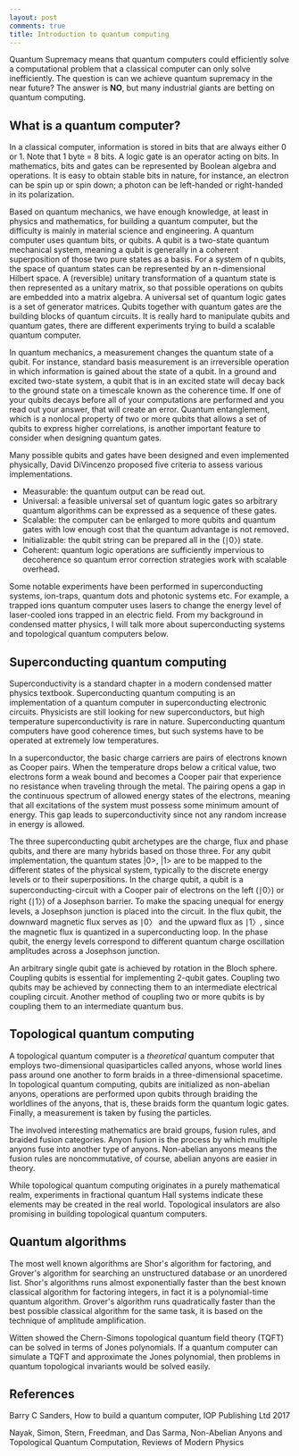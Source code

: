 ```yaml
---
layout: post
comments: true
title: Introduction to quantum computing
---
```


Quantum Supremacy means that quantum computers could efficiently solve a computational problem 
that a classical computer can only solve inefficiently. The question is can we achieve quantum
supremacy in the near future? The answer is **NO**, but many industrial giants are betting on quantum computing.

## What is a quantum computer?

In a classical computer, information is stored in bits that are always either 0 or 1. Note that 1 byte = 8 bits.
A logic gate is an operator acting on bits.
In mathematics, bits and gates can be represented by Boolean algebra and operations.
It is easy to obtain stable bits in nature, for instance,
an electron can be spin up or spin down; a photon can be left-handed or right-handed in its polarization.

Based on quantum mechanics, we have enough knowledge, at least in physics and mathematics, for building a quantum computer,
but the difficulty is mainly in material science and engineering.
A quantum computer uses quantum bits, or qubits.
A qubit is a two-state quantum mechanical system, meaning a qubit is generally in a coherent superposition of those two pure states as a basis.
For a system of n qubits, the space of quantum states can be represented by an n-dimensional Hilbert space.
A (reversible) unitary transformation of a quantum state is then represented as a unitary matrix, so that possible operations on qubits
are embedded into a matrix algebra. A universal set of quantum logic gates is a set of generator matrices.
Qubits together with quantum gates are the building blocks of quantum circuits.
It is really hard to manipulate qubits and quantum gates, there are different experiments trying to build a scalable quantum computer.

In quantum mechanics, a measurement changes the quantum state of a qubit.
For instance, standard basis measurement is an irreversible operation in which information is gained about the state of a qubit.
In a ground and excited two-state system, a qubit that is in an excited state will decay back to the ground state
on a timescale known as the coherence time.
If one of your qubits decays before all of your computations are performed and you read out your answer,
that will create an error.
Quantum entanglement, which is a nonlocal property of two or more qubits that allows a set of qubits to express higher correlations,
 is another important feature to consider when designing quantum gates.

Many possible qubits and gates have been designed and even implemented physically, David DiVincenzo
proposed five criteria to assess various implementations.
* Measurable: the quantum output can be read out.
* Universal: a feasible universal set of quantum logic gates so arbitrary quantum algorithms can be expressed as a sequence of these gates.
* Scalable: the computer can be enlarged to more qubits and quantum gates with low enough cost that the quantum advantage is not removed.
* Initializable: the qubit string can be prepared all in the (∣0〉) state.
* Coherent: quantum logic operations are sufficiently impervious to decoherence so quantum error correction strategies work with scalable overhead.

Some notable experiments have been performed in superconducting systems, ion-traps, quantum dots and photonic systems etc.
For example, a trapped ions quantum computer uses lasers to change the energy level of laser-cooled ions trapped
in an electric field.
From my background in condensed matter physics, I will talk more about superconducting systems and topological quantum computers below.

## Superconducting quantum computing

Superconductivity is a standard chapter in a modern condensed matter physics textbook.
Superconducting quantum computing is an implementation of a quantum computer in superconducting electronic circuits.
Physicists are still looking for new superconductors, but high temperature superconductivity is rare in nature.
Superconducting quantum computers have good coherence times, but such systems have to be operated at extremely low temperatures.

In a superconductor, the basic charge carriers are pairs of electrons known as Cooper pairs.
When the temperature drops below a critical value, two electrons form a weak bound and becomes a Cooper pair
that experience no resistance when traveling through the metal.  The pairing opens a gap in the continuous spectrum of allowed energy states of the electrons,
 meaning that all excitations of the system must possess some minimum amount of energy.
This gap leads to superconductivity since not any random increase in energy is allowed.

The three superconducting qubit archetypes are the charge, flux and phase qubits, and there are many hybrids based on those three.
For any qubit implementation, the quantum states |0>, |1> are to be mapped to the different states of the physical system,
typically to the discrete energy levels or to their superpositions.
In the charge qubit, a qubit is a superconducting-circuit with a Cooper pair of electrons on the left (∣0〉) or right (∣1〉) of a Josephson barrier.
To make the spacing unequal for energy levels, a Josephson junction is placed into the circuit.
In the flux qubit, the downward magnetic flux serves as ∣0〉 and the upward flux as ∣1〉,
since the magnetic flux is quantized  in a superconducting loop.
In the phase qubit, the energy levels correspond to different quantum charge oscillation amplitudes across a Josephson junction.

An arbitrary single qubit gate is achieved by rotation in the Bloch sphere. Coupling qubits is essential for implementing 2-qubit gates.
Coupling two qubits may be achieved by connecting them to an intermediate electrical coupling circuit.
Another method of coupling two or more qubits is by coupling them to an intermediate quantum bus.

## Topological quantum computing
A topological quantum computer is a _theoretical_ quantum computer that employs two-dimensional quasiparticles called anyons,
whose world lines pass around one another to form braids in a three-dimensional spacetime.
In topological quantum computing, qubits are initialized as non-abelian anyons,
operations are performed upon qubits through braiding the worldlines of the anyons, that is,
these braids form the quantum logic gates. Finally, a measurement is taken by fusing the particles.

The involved interesting mathematics are braid groups, fusion rules, and braided fusion categories.
Anyon fusion is the process by which multiple anyons fuse into another type of anyons. 
Non-abelian anyons means the fusion rules are noncommutative, of course, abelian anyons are easier in theory. 

While topological quantum computing originates in a purely mathematical realm, experiments
in fractional quantum Hall systems indicate these elements may be created in the real world.
Topological insulators are also promising in building topological quantum computers.


## Quantum algorithms

The most well known algorithms are Shor's algorithm for factoring,
and Grover's algorithm for searching an unstructured database or an unordered list.
Shor's algorithms runs almost exponentially faster than the best known classical algorithm for factoring integers, 
in fact it is a polynomial-time quantum algorithm. 
Grover's algorithm runs quadratically faster than the best possible classical algorithm for the same task, it is 
 based on the technique of amplitude amplification.


Witten showed the Chern-Simons topological quantum field theory (TQFT) can be solved in terms of Jones polynomials.
If a quantum computer can simulate a TQFT and approximate the Jones polynomial, 
then problems in quantum topological invariants would be solved easily.


## References

Barry C Sanders, How to build a quantum computer, IOP Publishing Ltd 2017

Nayak, Simon, Stern, Freedman, and Das Sarma, Non-Abelian Anyons and Topological Quantum Computation, Reviews of Modern Physics
